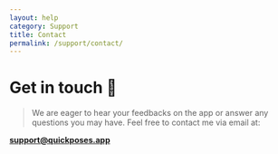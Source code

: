 ```yaml
---
layout: help
category: Support
title: Contact
permalink: /support/contact/
---
```


# Get in touch 👋

> We are eager to hear your feedbacks on the app or answer any questions you may have. Feel free to contact me via email at:

**support@quickposes.app**
